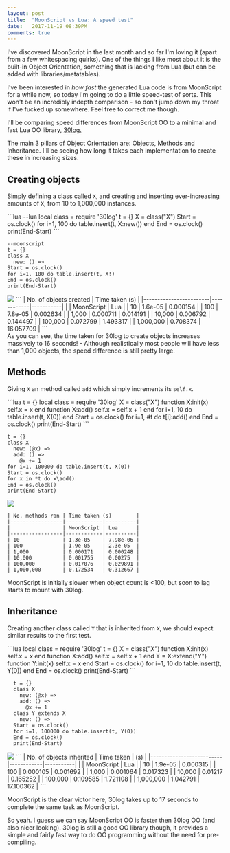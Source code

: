 ```yaml
---
layout: post
title:  "MoonScript vs Lua: A speed test"
date:   2017-11-19 08:39PM
comments: true
---
```


I've discovered MoonScript in the last month and so far I'm loving it (apart from a few whitespacing quirks). One of the things I like most about it is the built-in Object Orientation, something that is lacking from Lua (but can be added with libraries/metatables).

I've been interested in _how fast_ the generated Lua code is from MoonScript for a while now, so today I'm going to do a little speed-test of sorts. This won't be an incredibly indepth comparison - so don't jump down my throat if I've fucked up somewhere. Feel free to correct me though.

I'll be comparing speed differences from MoonScript OO to a minimal and fast Lua OO library, [30log.](https://github.com/Yonaba/30log)

The main 3 pillars of Object Orientation are: Objects, Methods and Inheritance. I'll be seeing how long it takes each implementation to create these in increasing sizes.

## Creating objects
Simply defining a class called `X`, and creating and inserting ever-increasing amounts of `X`, from 10 to 1,000,000 instances.

<div class="side-by-side" markdown="1">
  ```lua
  --lua
  local class = require '30log'
  t = {}
  X = class("X")
  Start = os.clock()
  for i=1, 100 do table.insert(t, X:new()) end
  End = os.clock()
  print(End-Start)
  ```

  ```moonscript
  --moonscript
  t = {}
  class X
    new: () =>
  Start = os.clock()
  for i=1, 100 do table.insert(t, X!)
  End = os.clock()
  print(End-Start)
```
</div>

<div class="side-by-side" markdown="1">
  <img src="{{site.ftp.assets}}/msvslua-1.png" />
  ```
  | No. of objects created | Time taken (s)         |
  |------------------------|------------|-----------|
  |                        | MoonScript | Lua       |
  | 10                     | 1.6e-05    | 0.000154  |
  | 100                    | 7.8e-05    | 0.002634  |
  | 1,000                  | 0.000711   | 0.014191  |
  | 10,000                 | 0.006792   | 0.144497  |
  | 100,000                | 0.072799   | 1.493317  |
  | 1,000,000              | 0.708374   | 16.057709 |
  ```
</div>
As you can see, the time taken for 30log to create objects increases massively to 16 seconds! - Although realistically most people will have less than 1,000 objects, the speed difference is still pretty large.


## Methods
Giving `X` an method called `add` which simply increments its `self.x`.

<div class="side-by-side" markdown="1">
  ```lua
  t = {}
  local class = require '30log'
  X = class("X")
  function X:init(x) self.x = x end
  function X:add() self.x = self.x + 1 end
  for i=1, 10 do table.insert(t, X(0)) end
  Start = os.clock()
    for i=1, #t do t[i]:add() end
  End = os.clock()
  print(End-Start)
  ```

  ```moonscript
  t = {}
  class X
    new: (@x) =>
    add: () =>
      @x += 1
  for i=1, 100000 do table.insert(t, X(0))
  Start = os.clock()
  for x in *t do x\add()
  End = os.clock()
  print(End-Start)
  ```
</div>

<div class="side-by-side" markdown="1">
  <img src="{{site.ftp.assets}}/msvslua-2.png" />

  ```
  | No. methods ran | Time taken (s)        |
  |-----------------|------------|----------|
  |                 | MoonScript | Lua      |
  |-----------------|------------|----------|
  | 10              | 1.3e-05    | 7.98e-06 |
  | 100             | 1.9e-05    | 2.3e-05  |
  | 1,000           | 0.000171   | 0.000248 |
  | 10,000          | 0.001755   | 0.00275  |
  | 100,000         | 0.017076   | 0.029891 |
  | 1,000,000       | 0.172534   | 0.312667 |
  ```
</div>

MoonScript is initially slower when object count is <100, but soon to lag starts to mount with 30log.

## Inheritance

Creating another class called `Y` that is inherited from `X`, we should expect similar results to the first test.

<div class="side-by-side" markdown="1">
```lua
local class = require '30log'
t = {}
X = class("X")
function X:init(x) self.x = x end
function X:add() self.x = self.x + 1 end
Y = X:extend("Y")
function Y:init(x) self.x = x end
Start = os.clock()
for i=1, 10 do table.insert(t, Y(0)) end
End = os.clock()
print(End-Start)
```

```moonscript
  t = {}
  class X
    new: (@x) =>
    add: () =>
      @x += 1
  class Y extends X
    new: () =>
  Start = os.clock()
  for i=1, 100000 do table.insert(t, Y(0))
  End = os.clock()
  print(End-Start)
```
</div>

<div class="side-by-side" markdown="1">
  <img src="{{site.ftp.assets}}/msvslua-3.png" />
  ```
  | No. of objects inherited | Time taken | (s)       |
  |--------------------------|------------|-----------|
  |                          | MoonScript | Lua       |
  | 10                       | 1.9e-05    | 0.000315  |
  | 100                      | 0.000105   | 0.001692  |
  | 1,000                    | 0.001064   | 0.017323  |
  | 10,000                   | 0.01217    | 0.165252  |
  | 100,000                  | 0.109585   | 1.721108  |
  | 1,000,000                | 1.042791   | 17.100362 |
  ```
</div>

MoonScript is the clear victor here, 30log takes up to 17 seconds to complete the same task as MoonScript.

So yeah. I guess we can say MoonScript OO is faster then 30log OO (and also nicer looking). 30log is still a good OO library though, it provides a simple and fairly fast way to do OO programming without the need for pre-compiling.

